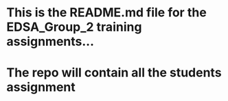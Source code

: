 # This is the README.md file for the EDSA_Group_2 training assignments...

# The repo will contain all the students assignment

